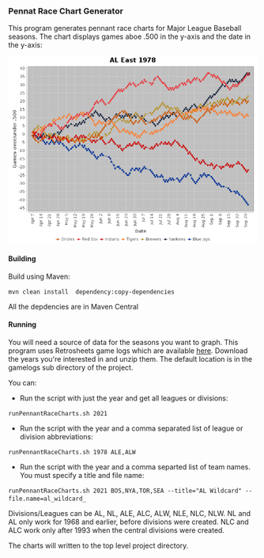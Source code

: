### Pennat Race Chart Generator
This program generates pennant race charts for Major League Baseball seasons.
The chart displays games aboe .500 in the y-axis and the date in the
y-axis:

![AL East 1978](images/al_east_1978.png)

#### Building
Build using Maven:

```
mvn clean install  dependency:copy-dependencies
```

All the depdencies are in Maven Central

#### Running
You will need a source of data for the seasons you want to graph. 
This program uses Retrosheets game logs which are available 
[here](https://www.retrosheet.org/gamelogs/index.html).  Download
the years you're interested in and unzip them.  The default location
is in the gamelogs sub directory of the project.  
                                                                                    
You can:
* Run the script with just the year and get all leagues or divisions:
```
runPennantRaceCharts.sh 2021
```
* Run the script with the year and a comma separated list of league or division abbreviations:
```
runPennantRaceCharts.sh 1978 ALE,ALW
```
* Run the script with the year and a comma separted list of team names. You must specify a title and file name:
```
runPennantRaceCharts.sh 2021 BOS,NYA,TOR,SEA --title="AL Wildcard" --file.name=al_wildcard_
```

Divisions/Leagues can be AL, NL, ALE, ALC, ALW, NLE, NLC, NLW.  NL and AL only work for 1968 and earlier, before divisions 
were created. NLC and ALC work only after 1993 when the central divisions were created.

The charts will written to the top level project directory.
